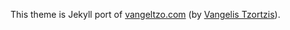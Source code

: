 This theme is Jekyll port of [vangeltzo.com](http://vangeltzo.com/) (by [Vangelis Tzortzis](https://github.com/srekoble)).
